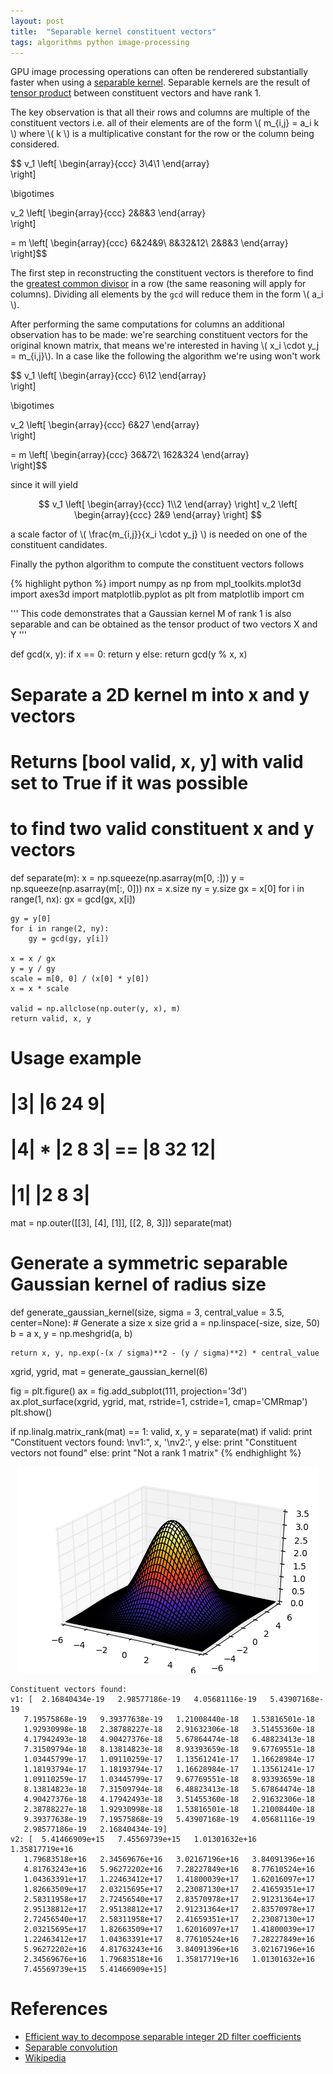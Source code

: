 ```yaml
---
layout: post
title:  "Separable kernel constituent vectors"
tags: algorithms python image-processing
---
```


GPU image processing operations can often be renderered substantially
faster when using a [separable kernel](https://en.wikipedia.org/wiki/Separable_filter).
Separable kernels are the result of [tensor product](https://en.wikipedia.org/wiki/Outer_product)
between constituent vectors and have rank 1.

The key observation is that all their rows and columns are multiple of the constituent vectors
i.e. all of their elements are of the form \\( m_{i,j} = a_i k \\) where \\( k \\) is a
multiplicative constant for the row or the column being considered.

$$
v_1
\left[
    \begin{array}{ccc}
      3\\4\\1
    \end{array}		
\right]

\bigotimes

v_2
\left[
   \begin{array}{ccc}
     2&8&3
   \end{array}		
\right]

=
m
\left[
    \begin{array}{ccc}
      6&24&9\\
      8&32&12\\
      2&8&3
    \end{array}		
\right]$$

The first step in reconstructing the constituent vectors is therefore to find
the [greatest common divisor](https://en.wikipedia.org/wiki/Greatest_common_divisor)
in a row (the same reasoning will apply for columns). Dividing all elements by
the `gcd` will reduce them in the form \\( a_i \\).

After performing the same computations for columns an additional observation has
to be made: we're searching constituent vectors for the original known matrix, that
means we're interested in having \\( x_i \cdot y_j = m_{i,j}\\). In a case like
the following the algorithm we're using won't work

$$
v_1
\left[
    \begin{array}{ccc}
      6\\12
    \end{array}		
\right]

\bigotimes

v_2
\left[
   \begin{array}{ccc}
     6&27
   \end{array}		
\right]

=
m
\left[
    \begin{array}{ccc}
      36&72\\
      162&324
    \end{array}		
\right]$$

since it will yield

$$
v_1
\left[
    \begin{array}{ccc}
      1\\2
    \end{array}		
\right]
v_2
\left[
   \begin{array}{ccc}
     2&9
   \end{array}		
\right]
$$

a scale factor of \\( \frac{m_{i,j}}{x_i \cdot y_j} \\) is needed on one of the
constituent candidates.

Finally the python algorithm to compute the constituent vectors follows

{% highlight python %}
import numpy as np
from mpl_toolkits.mplot3d import axes3d
import matplotlib.pyplot as plt
from matplotlib import cm

'''
    This code demonstrates that a Gaussian kernel M of rank 1 is also
    separable and can be obtained as the tensor product of two vectors
    X and Y
'''


def gcd(x, y):
    if x == 0:
        return y
    else:
        return gcd(y % x, x)


# Separate a 2D kernel m into x and y vectors
# Returns [bool valid, x, y] with valid set to True if it was possible
# to find two valid constituent x and y vectors
def separate(m):
    x = np.squeeze(np.asarray(m[0, :]))
    y = np.squeeze(np.asarray(m[:, 0]))
    nx = x.size
    ny = y.size
    gx = x[0]
    for i in range(1, nx):
        gx = gcd(gx, x[i])

    gy = y[0]
    for i in range(2, ny):
        gy = gcd(gy, y[i])

    x = x / gx
    y = y / gy
    scale = m[0, 0] / (x[0] * y[0])
    x = x * scale

    valid = np.allclose(np.outer(y, x), m)
    return valid, x, y


# Usage example
# |3|                 |6  24   9|
# |4| * |2  8  3| ==  |8  32  12|
# |1|                 |2   8   3|
mat = np.outer([[3], [4], [1]], [[2, 8, 3]])
separate(mat)


# Generate a symmetric separable Gaussian kernel of radius size
def generate_gaussian_kernel(size, sigma = 3, central_value = 3.5, center=None):
    # Generate a size x size grid
    a = np.linspace(-size, size, 50)
    b = a
    x, y = np.meshgrid(a, b)

    return x, y, np.exp(-(x / sigma)**2 - (y / sigma)**2) * central_value

xgrid, ygrid, mat = generate_gaussian_kernel(6)

fig = plt.figure()
ax = fig.add_subplot(111, projection='3d')
ax.plot_surface(xgrid, ygrid, mat, rstride=1, cstride=1, cmap='CMRmap')
plt.show()

if np.linalg.matrix_rank(mat) == 1:
    valid, x, y = separate(mat)
    if valid:
        print "Constituent vectors found: \nv1:", x, '\nv2:', y
    else:
        print "Constituent vectors not found"
else:
    print "Not a rank 1 matrix"
{% endhighlight %}

<p align="center">
	<a href="http://www.italiancpp.org/2016/11/02/coroutines-internals/">
    <img src="/images/posts/separablekernelconstituentvectors1.png"/>
  </a>
</p>


	Constituent vectors found:
	v1: [  2.16840434e-19   2.98577186e-19   4.05681116e-19   5.43907168e-19
	   7.19575868e-19   9.39377638e-19   1.21008440e-18   1.53816501e-18
	   1.92930998e-18   2.38788227e-18   2.91632306e-18   3.51455360e-18
	   4.17942493e-18   4.90427376e-18   5.67864474e-18   6.48823413e-18
	   7.31509794e-18   8.13814823e-18   8.93393659e-18   9.67769551e-18
	   1.03445799e-17   1.09110259e-17   1.13561241e-17   1.16628984e-17
	   1.18193794e-17   1.18193794e-17   1.16628984e-17   1.13561241e-17
	   1.09110259e-17   1.03445799e-17   9.67769551e-18   8.93393659e-18
	   8.13814823e-18   7.31509794e-18   6.48823413e-18   5.67864474e-18
	   4.90427376e-18   4.17942493e-18   3.51455360e-18   2.91632306e-18
	   2.38788227e-18   1.92930998e-18   1.53816501e-18   1.21008440e-18
	   9.39377638e-19   7.19575868e-19   5.43907168e-19   4.05681116e-19
	   2.98577186e-19   2.16840434e-19]
	v2: [  5.41466909e+15   7.45569739e+15   1.01301632e+16   1.35817719e+16
	   1.79683518e+16   2.34569676e+16   3.02167196e+16   3.84091396e+16
	   4.81763243e+16   5.96272202e+16   7.28227849e+16   8.77610524e+16
	   1.04363391e+17   1.22463412e+17   1.41800039e+17   1.62016097e+17
	   1.82663509e+17   2.03215695e+17   2.23087130e+17   2.41659351e+17
	   2.58311958e+17   2.72456540e+17   2.83570978e+17   2.91231364e+17
	   2.95138812e+17   2.95138812e+17   2.91231364e+17   2.83570978e+17
	   2.72456540e+17   2.58311958e+17   2.41659351e+17   2.23087130e+17
	   2.03215695e+17   1.82663509e+17   1.62016097e+17   1.41800039e+17
	   1.22463412e+17   1.04363391e+17   8.77610524e+16   7.28227849e+16
	   5.96272202e+16   4.81763243e+16   3.84091396e+16   3.02167196e+16
	   2.34569676e+16   1.79683518e+16   1.35817719e+16   1.01301632e+16
	   7.45569739e+15   5.41466909e+15]

References
=========

* [Efficient way to decompose separable integer 2D filter coefficients](http://dsp.stackexchange.com/questions/1868/fast-efficient-way-to-decompose-separable-integer-2d-filter-coefficients)
* [Separable convolution](http://blogs.mathworks.com/steve/2006/10/04/separable-convolution/)
* [Wikipedia](wikipedia.org)
